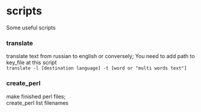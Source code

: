 # scripts
 Some useful scripts
<h3>translate</h3> 
translate text from russian to english or conversely; You need to add path to key_file at this script<br/>
<code>translate -l [destination language] -t [word or "multi words text"]</code>
<br>
<h3>create_perl</h3> 
make finished perl files;<br/>
create_perl list filenames
